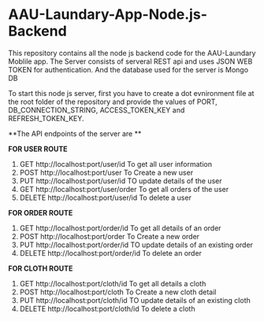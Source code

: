 # AAU-Laundary-App-Node.js-Backend
This repository contains all the node js backend code for the AAU-Laundary Moblile app. The Server consists of serveral REST api and uses JSON WEB TOKEN for authentication. And the database used for the server is Mongo DB

To start this node js server, first you have to create a dot evnironment file at the root folder of the repository and provide the values of PORT, DB_CONNECTION_STRING, ACCESS_TOKEN_KEY and REFRESH_TOKEN_KEY. 

**The API endpoints of the server are **

**FOR USER ROUTE**

  1. GET http://localhost:port/user/id  To get all user information
  2. POST http://localhost:port/user    To Create a new user 
  3. PUT http://localhost:port/user/id  TO update details of the user
  4. GET http://localhost:port/user/order To get all orders of the user
  5. DELETE http://localhost:port/user/id  To delete a user
  
**FOR ORDER ROUTE**

  1. GET http://localhost:port/order/id  To get all details of an order 
  2. POST http://localhost:port/order    To Create a new order 
  3. PUT http://localhost:port/order/id  TO update details of an existing order
  4. DELETE http://localhost:port/order/id  To delete an order

**FOR CLOTH ROUTE**

  1. GET http://localhost:port/cloth/id  To get all details a cloth
  2. POST http://localhost:port/cloth    To Create a new cloth detail 
  3. PUT http://localhost:port/cloth/id  TO update details of an existing cloth
  4. DELETE http://localhost:port/cloth/id  To delete a cloth

